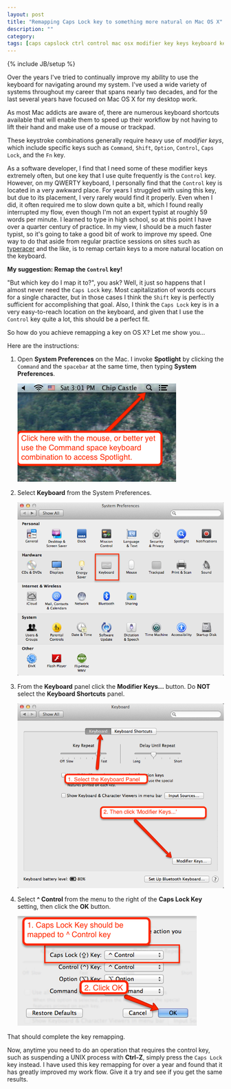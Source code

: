 ```yaml
---
layout: post
title: "Remapping Caps Lock key to something more natural on Mac OS X"
description: ""
category: 
tags: [caps capslock ctrl control mac osx modifier key keys keyboard keystroke keymapping qwerty]
---
```

{% include JB/setup %}

Over the years I've tried to continually improve my ability to use the keyboard
for navigating around my system.  I've used a wide variety of systems throughout
my career that spans nearly two decades, and for the last several years have
focused on Mac OS X for my desktop work.

As most Mac addicts are aware of, there are numerous keyboard shortcuts
available that will enable them to speed up their workflow by not having to lift
their hand and make use of a mouse or trackpad.

These keystroke combinations generally require heavy use of *modifier keys*,
which include specific keys such as `Command`, `Shift`, `Option`, `Control`,
`Caps Lock`, and the `Fn` key.

As a software developer, I find that I need some of these modifier keys
extremely often, but one key that I use quite frequently is the `Control` key.
However, on my QWERTY keyboard, I personally find that the `Control` key is
located in a very awkward place.  For years I struggled with using this key, but
due to its placement, I very rarely would find it properly.  Even when I did, it
often required me to slow down quite a bit, which I found really interrupted my
flow, even though I'm not an expert typist at roughly 59 words per minute.
I learned to type in high school, so at this point I have over a quarter century
of practice.  In my view, I should be a much faster typist, so it's going to
take a good bit of work to improve my speed.  One way to do that aside from
regular practice sessions on sites such as
[typeracer](http://play.typeracer.com/) and the like, is to remap certain keys
to a more natural location on the keyboard.

**My suggestion: Remap the `Control` key!**

"But which key do I map it to?", you ask?  Well, it just so happens that
I almost never need the `Caps Lock` key.  Most capitalization of words occurs
for a single character, but in those cases I think the `Shift` key is perfectly
sufficient for accomplishing that goal.  Also, I think the `Caps Lock` key is in
a very easy-to-reach location on the keyboard, and given that I use the
`Control` key quite a lot, this should be a perfect fit.

So how do you achieve remapping a key on OS X?  Let me show you...

Here are the instructions:

1.  Open **System Preferences** on the Mac.
    I invoke **Spotlight** by clicking the `Command` and the `spacebar` at the
    same time, then typing **System Preferences**.

    ![Spotlight](/assets/spotlight.png)

2.  Select **Keyboard** from the System Preferences.

    ![Keyboard](/assets/keyboard.png)

3.  From the **Keyboard** panel click the **Modifier Keys...** button.
    Do **NOT** select the **Keyboard Shortcuts** panel.

    ![Modifier Keys](/assets/modifier%20keys.png)

4.  Select **^ Control** from the menu to the right of the **Caps Lock Key**
    setting, then click the **OK** button.

    ![Caps Lock mapping](/assets/caps%20lock%20mapping.png)

That should complete the key remapping.  

Now, anytime you need to do an operation that requires the control key, such as
suspending a UNIX process with **Ctrl-Z**, simply press the `Caps Lock` key
instead.  I have used this key remapping for over a year and found that it has
greatly improved my work flow.  Give it a try and see if you get the same
results.
